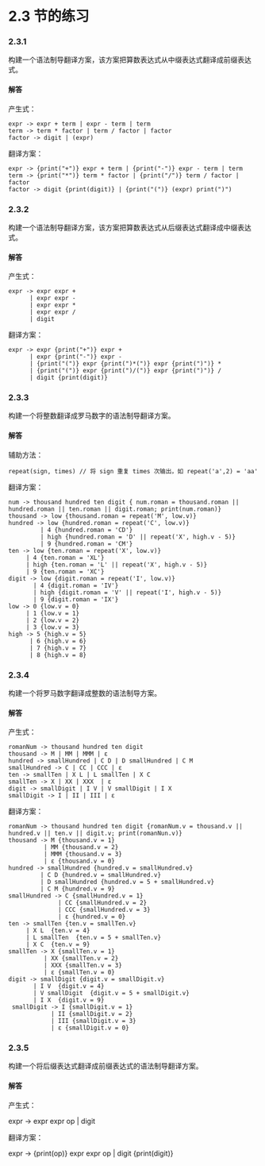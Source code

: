 # 2.3 节的练习

### 2.3.1

构建一个语法制导翻译方案，该方案把算数表达式从中缀表达式翻译成前缀表达式。

#### 解答

产生式：

    expr -> expr + term | expr - term | term
    term -> term * factor | term / factor | factor
    factor -> digit | (expr)

翻译方案：

    expr -> {print("+")} expr + term | {print("-")} expr - term | term
    term -> {print("*")} term * factor | {print("/")} term / factor | factor
    factor -> digit {print(digit)} | {print("(")} (expr) print(")")

### 2.3.2

构建一个语法制导翻译方案，该方案把算数表达式从后缀表达式翻译成中缀表达式。

#### 解答

产生式：

    expr -> expr expr + 
          | expr expr - 
          | expr expr * 
          | expr expr / 
          | digit

翻译方案：

    expr -> expr {print("+")} expr + 
          | expr {print("-")} expr - 
          | {print("(")} expr {print(")*(")} expr {print(")")} * 
          | {print("(")} expr {print(")/(")} expr {print(")")} / 
          | digit {print(digit)}

### 2.3.3

构建一个将整数翻译成罗马数字的语法制导翻译方案。

#### 解答

辅助方法：

    repeat(sign, times) // 将 sign 重复 times 次输出，如 repeat('a',2) = 'aa'

翻译方案：

    num -> thousand hundred ten digit { num.roman = thousand.roman || hundred.roman || ten.roman || digit.roman; print(num.roman)}
    thousand -> low {thousand.roman = repeat('M', low.v)}
    hundred -> low {hundred.roman = repeat('C', low.v)}
             | 4 {hundred.roman = 'CD'}
             | high {hundred.roman = 'D' || repeat('X', high.v - 5)}
             | 9 {hundred.roman = 'CM'}
    ten -> low {ten.roman = repeat('X', low.v)}
         | 4 {ten.roman = 'XL'}
         | high {ten.roman = 'L' || repeat('X', high.v - 5)}
         | 9 {ten.roman = 'XC'}
    digit -> low {digit.roman = repeat('I', low.v)}
           | 4 {digit.roman = 'IV'}
           | high {digit.roman = 'V' || repeat('I', high.v - 5)}
           | 9 {digit.roman = 'IX'}
    low -> 0 {low.v = 0}
         | 1 {low.v = 1}
         | 2 {low.v = 2}
         | 3 {low.v = 3}
    high -> 5 {high.v = 5}
          | 6 {high.v = 6}
          | 7 {high.v = 7}
          | 8 {high.v = 8}

### 2.3.4

构建一个将罗马数字翻译成整数的语法制导方案。

#### 解答

产生式：

    romanNum -> thousand hundred ten digit
    thousand -> M | MM | MMM | ε 
    hundred -> smallHundred | C D | D smallHundred | C M
    smallHundred -> C | CC | CCC | ε
    ten -> smallTen | X L | L smallTen | X C
    smallTen -> X | XX | XXX  | ε
    digit -> smallDigit | I V | V smallDigit | I X
    smallDigit -> I | II | III | ε 
翻译方案：
    romanNum -> thousand hundred ten digit {romanNum.v = thousand.v || hundred.v || ten.v || digit.v; print(romanNun.v)}
    thousand -> M {thousand.v = 1} 
              | MM {thousand.v = 2} 
              | MMM {thousand.v = 3} 
              | ε {thousand.v = 0} 
    hundred -> smallHundred {hundred.v = smallHundred.v}
             | C D {hundred.v = smallHundred.v}
             | D smallHundred {hundred.v = 5 + smallHundred.v}
             | C M {hundred.v = 9}
    smallHundred -> C {smallHundred.v = 1}
                  | CC {smallHundred.v = 2}
                  | CCC {smallHundred.v = 3}
                  | ε {hundred.v = 0}
    ten -> smallTen {ten.v = smallTen.v}
         | X L  {ten.v = 4}
         | L smallTen  {ten.v = 5 + smallTen.v}
         | X C  {ten.v = 9}
    smallTen -> X {smallTen.v = 1}
              | XX {smallTen.v = 2} 
              | XXX {smallTen.v = 3}
              | ε {smallTen.v = 0}
    digit -> smallDigit {digit.v = smallDigit.v}
           | I V  {digit.v = 4}
           | V smallDigit  {digit.v = 5 + smallDigit.v}
           | I X  {digit.v = 9}
     smallDigit -> I {smallDigit.v = 1}
                | II {smallDigit.v = 2}
                | III {smallDigit.v = 3} 
                | ε {smallDigit.v = 0}
### 2.3.5

构建一个将后缀表达式翻译成前缀表达式的语法制导翻译方案。

#### 解答

产生式：

expr -> expr expr op | digit

翻译方案：

expr -> {print(op)} expr expr op | digit {print(digit)}

